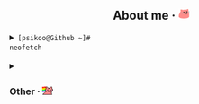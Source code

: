 <div align="center">
<h2>About me · <img src="https://github.com/psikoo/psikoo/blob/main/assets/gif/partyblobcat.gif" width="20"></h2>
</div>
<details>
<summary><code>[psikoo@Github ~]# neofetch                                                                                          </code></summary>
<div>
<pre>
PPPPPPPPPPPPPPPPP                     iiii    ┌──psikoo@github──────────────────────────────────────────────────────┐
P::::::::::::::::P                   i::::i      ┌👤About me
P::::::PPPPPP:::::P                   iiii       ├──>🖊️Name > psikoo || psi
PP:::::P     P:::::P                             ├──>👫Pronouns > he || she || it
  P::::P     P:::::P   ssssssssss   iiiiiii      ├──>📅Birth > 3rd oct. 2005 (19)
  P::::P     P:::::P ss::::::::::s  i:::::i      ├──>🌍Residence > europe/spain/madrid
  P::::PPPPPP:::::Pss:::::::::::::s  i::::i      ├──>📖Language > en_US && es_ES
  P:::::::::::::PP s::::::ssss:::::s i::::i      └──>👷Occupation > student
  P::::PPPPPPPPP    s:::::s  ssssss  i::::i    
  P::::P              s::::::s       i::::i      ┌🌐Socials
  P::::P                 s::::::s    i::::i      ├──>💻Linktre > linktr.ee/psikoo
  P::::P           ssssss   s:::::s  i::::i      └──>💻Discord > @psikoo
PP::::::PP         s:::::ssss::::::si::::::i   
P::::::::P         s::::::::::::::s i::::::i     ┌🔍System information
P::::::::P          s:::::::::::ss  i::::::i     ├──> 💻OS > Tiny10 || Arch
PPPPPPPPPP           sssssssssss    iiiiiiii     ├──> 🎥GPU > GeForce RTX 3080
                                                 ├──> ⚙️CPU > i9-10900KF @ 3.70GHz
                                                 └──> 💾RAM > 60GiB DDR4
                                              └─────────────────────────────────────────────────────────────────────┘
</pre>
</div>
</details>

<div>
<details>
<summary><h3>Other · <img src="https://github.com/psikoo/psikoo/blob/main/assets/gif/nyanparrot.gif" width="20"></h3></summary>
<div>
<details>
<summary><h3>Github Stats · <img src="https://github.com/psikoo/psikoo/blob/main/assets/gif/stubparrot.gif" width="20"></h3></summary>
<img src="https://github-readme-stats.vercel.app/api?username=psikoo&hide_title=true&show_icons=true&text_color=ffffff&icon_color=ffffff&border_color=0D1117&bg_color=050709&border_radius=10" alt="github stats" height="195"/> 
<img src="https://github-readme-stats.vercel.app/api/top-langs/?username=psikoo&layout=donut&title_color=ffffff&text_color=ffffff&border_color=0D1117&bg_color=050709&border_radius=10" alt="code stats" height="195"/>
</details>
</div>
<div>
<details>
<summary><h3>Now playing · <img src="https://github.com/psikoo/psikoo/blob/main/assets/gif/discoduck.gif" width="20"></h3></summary>
<img src="https://spotify-github-profile.kittinanx.com/api/view?uid=qkmmn5sweydaujo8ret0gobti&cover_image=true&theme=natemoo-re&show_offline=false&background_color=050709&interchange=true&bar_color=53b14f&bar_color_cover=true" alt="spotify stats"> 
</details>
</div>
</details>
</div>
